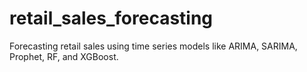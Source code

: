 # retail_sales_forecasting
Forecasting retail sales using time series models like ARIMA, SARIMA, Prophet, RF, and XGBoost.
